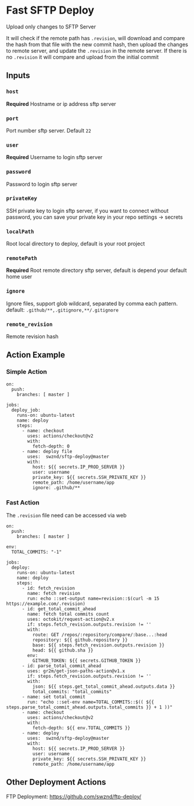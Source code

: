 # Fast SFTP Deploy

Upload only changes to SFTP Server

It will check if the remote path has `.revision`, will download and compare the hash from that file with the new commit hash, then upload the changes to remote server, and update the `.revision` in the remote server. If there is no `.revision` it will compare and upload from the initial commit

## Inputs

### `host`

**Required** Hostname or ip address sftp server

### `port`

Port number sftp server. Default `22`

### `user`

**Required** Username to login sftp server

### `password`

Password to login sftp server

### `privateKey`

SSH private key to login sftp server, if you want to connect without password, you can save your private key in your repo settings -> secrets

### `localPath`

Root local directory to deploy, default is your root project

### `remotePath`

**Required** Root remote directory sftp server, default is depend your default home user

### `ignore`

Ignore files, support glob wildcard, separated by comma each pattern. default: `.github/**,.gitignore,**/.gitignore`

### `remote_revision`

Remote revision hash


## Action Example

### Simple Action

```
on:
  push:
    branches: [ master ]

jobs:
  deploy_job:
    runs-on: ubuntu-latest
    name: deploy
    steps:
      - name: checkout
        uses: actions/checkout@v2
        with:
          fetch-depth: 0
      - name: deploy file
        uses:  swznd/sftp-deploy@master
        with:
          host: ${{ secrets.IP_PROD_SERVER }}
          user: username
          private_key: ${{ secrets.SSH_PRIVATE_KEY }}
          remote_path: /home/username/app
          ignore: .github/**
```

### Fast Action

The `.revision` file need can be accessed via web

```
on:
  push:
    branches: [ master ]

env:
  TOTAL_COMMITS: "-1"
  
jobs:
  deploy:
    runs-on: ubuntu-latest
    name: deploy
    steps:
      - id: fetch_revision
        name: fetch revision
        run: echo ::set-output name=revision::$(curl -m 15 https://example.com/.revision)
      - id: get_total_commit_ahead
        name: fetch total commits count
        uses: octokit/request-action@v2.x
        if: steps.fetch_revision.outputs.revision != ''
        with:
          route: GET /repos/:repository/compare/:base...:head
          repository: ${{ github.repository }}
          base: ${{ steps.fetch_revision.outputs.revision }}
          head: ${{ github.sha }}
        env:
          GITHUB_TOKEN: ${{ secrets.GITHUB_TOKEN }}
      - id: parse_total_commit_ahead
        uses: gr2m/get-json-paths-action@v1.x
        if: steps.fetch_revision.outputs.revision != ''
        with:
          json: ${{ steps.get_total_commit_ahead.outputs.data }}
          total_commits: "total_commits"
      - name: set total_commit
        run: "echo ::set-env name=TOTAL_COMMITS::$(( ${{ steps.parse_total_commit_ahead.outputs.total_commits }} + 1 ))"
      - name: checkout
        uses: actions/checkout@v2
        with:
          fetch-depth: ${{ env.TOTAL_COMMITS }}
      - name: deploy
        uses:  swznd/sftp-deploy@master
        with:
          host: ${{ secrets.IP_PROD_SERVER }}
          user: username
          private_key: ${{ secrets.SSH_PRIVATE_KEY }}
          remote_path: /home/username/app
```

## Other Deployment Actions

FTP Deployment: https://github.com/swznd/ftp-deploy/